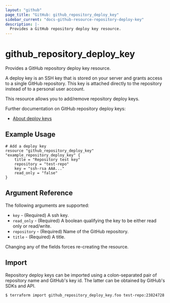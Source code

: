 ```yaml
---
layout: "github"
page_title: "GitHub: github_repository_deploy_key"
sidebar_current: "docs-github-resource-repository-deploy-key"
description: |-
  Provides a GitHub repository deploy key resource.
---
```


# github_repository_deploy_key

Provides a GitHub repository deploy key resource.

A deploy key is an SSH key that is stored on your server and grants
access to a single GitHub repository. This key is attached directly to the repository instead of to a personal user
account.

This resource allows you to add/remove repository deploy keys.

Further documentation on GitHub repository deploy keys:
- [About deploy keys](https://developer.github.com/guides/managing-deploy-keys/#deploy-keys)

## Example Usage

```hcl
# Add a deploy key
resource "github_repository_deploy_key" "example_repository_deploy_key" {
 	title = "Repository test key"
	repository = "test-repo"
	key = "ssh-rsa AAA..."
	read_only = "false"
}
```

## Argument Reference

The following arguments are supported:

* `key` - (Required) A ssh key.
* `read_only` - (Required) A boolean qualifying the key to be either read only or read/write.
* `repository` - (Required) Name of the GitHub repository.
* `title` - (Required) A title.

Changing any of the fields forces re-creating the resource.

## Import

Repository deploy keys can be imported using a colon-separated pair of repository name
and GitHub's key id. The latter can be obtained by GitHub's SDKs and API.

```
$ terraform import github_repository_deploy_key.foo test-repo:23824728
```
